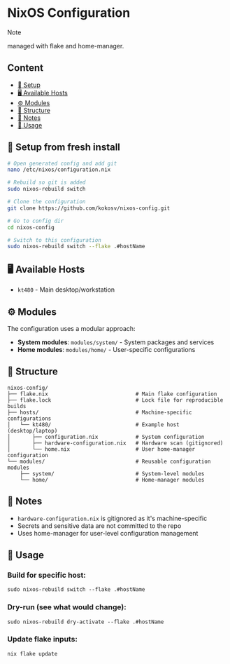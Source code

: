 # NixOS Configuration

> [!Note]
> managed with flake and home-manager.

## Content
- [🚀 Setup](#-setup-from-fresh-install)
- [🖥️ Available Hosts](#️-available-hosts)
- [⚙️ Modules](#️-modules)
- [📁 Structure](#-structure)
- [📝 Notes](#-notes)
- [🔧 Usage](#-usage)
  
## 🚀 Setup from fresh install
```bash
# Open generated config and add git
nano /etc/nixos/configuration.nix

# Rebuild so git is added
sudo nixos-rebuild switch

# Clone the configuration
git clone https://github.com/kokosv/nixos-config.git

# Go to config dir
cd nixos-config

# Switch to this configuration
sudo nixos-rebuild switch --flake .#hostName
```

## 🖥️ Available Hosts
- `kt480` - Main desktop/workstation

## ⚙️ Modules
The configuration uses a modular approach:

- **System modules**: `modules/system/` - System packages and services
- **Home modules**: `modules/home/` - User-specific configurations

## 📁 Structure
```
nixos-config/
├── flake.nix                            # Main flake configuration
├── flake.lock                           # Lock file for reproducible builds
├── hosts/                               # Machine-specific configurations
│   └── kt480/                           # Example host (desktop/laptop)
│       ├── configuration.nix            # System configuration
│       ├── hardware-configuration.nix   # Hardware scan (gitignored)
│       └── home.nix                     # User home-manager configuration
└── modules/                             # Reusable configuration modules
    ├── system/                          # System-level modules
    └── home/                            # Home-manager modules
```

## 📝 Notes
- `hardware-configuration.nix` is gitignored as it's machine-specific
- Secrets and sensitive data are not committed to the repo
- Uses home-manager for user-level configuration management

## 🔧 Usage
### Build for specific host:
```
sudo nixos-rebuild switch --flake .#hostName
```
### Dry-run (see what would change):
```
sudo nixos-rebuild dry-activate --flake .#hostName
```
### Update flake inputs:
```
nix flake update
```
